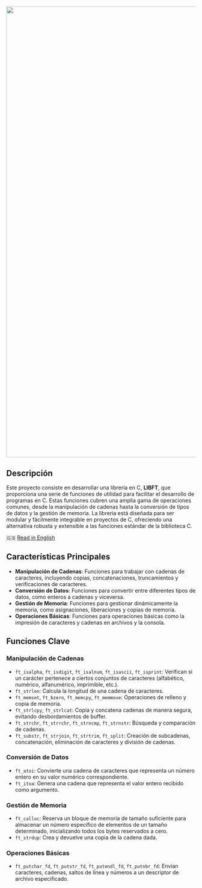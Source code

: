 <h1 align="center">
  <img src="https://iili.io/2odSSRV.png" alt="libft krub" width="1200" height="auto" style="align: bottom;"> 
</h1>

## Descripción

Este proyecto consiste en desarrollar una librería en C, **LIBFT**, que proporciona una serie de funciones de utilidad para facilitar el desarrollo de programas en C. Estas funciones cubren una amplia gama de operaciones comunes, desde la manipulación de cadenas hasta la conversión de tipos de datos y la gestión de memoria. La librería está diseñada para ser modular y fácilmente integrable en proyectos de C, ofreciendo una alternativa robusta y extensible a las funciones estándar de la biblioteca C.

🇬🇧 [Read in English](README_EN.md)

## Características Principales

- **Manipulación de Cadenas**: Funciones para trabajar con cadenas de caracteres, incluyendo copias, concatenaciones, truncamientos y verificaciones de caracteres.
- **Conversión de Datos**: Funciones para convertir entre diferentes tipos de datos, como enteros a cadenas y viceversa.
- **Gestión de Memoria**: Funciones para gestionar dinámicamente la memoria, como asignaciones, liberaciones y copias de memoria.
- **Operaciones Básicas**: Funciones para operaciones básicas como la impresión de caracteres y cadenas en archivos y la consola.

## Funciones Clave

### Manipulación de Cadenas

- `ft_isalpha`, `ft_isdigit`, `ft_isalnum`, `ft_isascii`, `ft_isprint`: Verifican si un carácter pertenece a ciertos conjuntos de caracteres (alfabético, numérico, alfanumérico, imprimible, etc.).
- `ft_strlen`: Calcula la longitud de una cadena de caracteres.
- `ft_memset`, `ft_bzero`, `ft_memcpy`, `ft_memmove`: Operaciones de relleno y copia de memoria.
- `ft_strlcpy`, `ft_strlcat`: Copia y concatena cadenas de manera segura, evitando desbordamientos de buffer.
- `ft_strchr`, `ft_strrchr`, `ft_strncmp`, `ft_strnstr`: Búsqueda y comparación de cadenas.
- `ft_substr`, `ft_strjoin`, `ft_strtrim`, `ft_split`: Creación de subcadenas, concatenación, eliminación de caracteres y división de cadenas.

### Conversión de Datos

- `ft_atoi`: Convierte una cadena de caracteres que representa un número entero en su valor numérico correspondiente.
- `ft_itoa`: Genera una cadena que representa el valor entero recibido como argumento.

### Gestión de Memoria

- `ft_calloc`: Reserva un bloque de memoria de tamaño suficiente para almacenar un número específico de elementos de un tamaño determinado, inicializando todos los bytes reservados a cero.
- `ft_strdup`: Crea y devuelve una copia de la cadena dada.

### Operaciones Básicas

- `ft_putchar_fd`, `ft_putstr_fd`, `ft_putendl_fd`, `ft_putnbr_fd`: Envían caracteres, cadenas, saltos de línea y números a un descriptor de archivo especificado.

